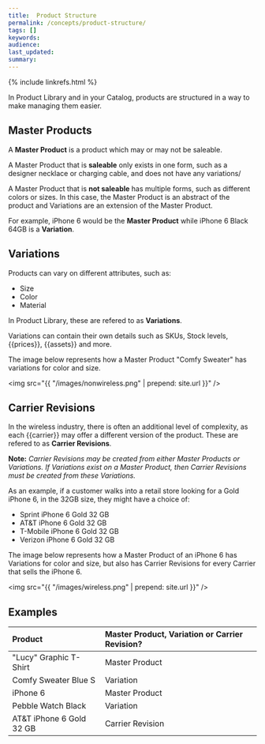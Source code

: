 ```yaml
---
title:  Product Structure
permalink: /concepts/product-structure/
tags: []
keywords: 
audience: 
last_updated: 
summary: 
---
```


{% include linkrefs.html %}

In Product Library and in your Catalog, products are structured in a way to make managing them easier.

## Master Products

A **Master Product** is a product which may or may not be saleable.

A Master Product that is **saleable** only exists in one form, such as a designer necklace or charging cable, and does not have any variations/

A Master Product that is **not saleable** has multiple forms, such as different colors or sizes. In this case, the Master Product is an abstract of the product and Variations are an extension of the Master Product.

For example, iPhone 6 would be the **Master Product** while iPhone 6 Black 64GB is a **Variation**.

## Variations

Products can vary on different attributes, such as:

* Size
* Color
* Material 

In Product Library, these are refered to as **Variations**.

Variations can contain their own details such as SKUs, Stock levels, {{prices}}, {{assets}} and more.

The image below represents how a Master Product "Comfy Sweater" has variations for color and size. 

<img src="{{ "/images/nonwireless.png" | prepend: site.url }}" />

## Carrier Revisions

In the wireless industry, there is often an additional level of complexity, as each {{carrier}} may offer a different version of the product. These are refered to as **Carrier Revisions**.

**Note:**  *Carrier Revisions may be created from either Master Products or Variations. If Variations exist on a Master Product, then Carrier Revisions must be created from these Variations.*

As an example, if a customer walks into a retail store looking for a Gold iPhone 6, in the 32GB size, they might have a choice of:

* Sprint iPhone 6 Gold 32 GB 
* AT&T iPhone 6 Gold 32 GB  
* T-Mobile iPhone 6 Gold 32 GB
* Verizon iPhone 6 Gold 32 GB

The image below represents how a Master Product of an iPhone 6 has Variations for color and size, but also has Carrier Revisions for every Carrier that sells the iPhone 6.

<img src="{{ "/images/wireless.png" | prepend: site.url }}" />

## Examples

| Product | Master Product, Variation or Carrier Revision? | 
|:-------------|:------------------------------------------|
| "Lucy" Graphic T-Shirt | Master Product | 
| Comfy Sweater Blue S | Variation | 
| iPhone 6 | Master Product | 
| Pebble Watch Black | Variation |
| AT&T iPhone 6 Gold 32 GB | Carrier Revision | 
